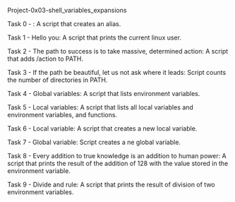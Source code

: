 Project-0x03-shell_variables_expansions

Task 0 - <o>: A script that creates an alias.

Task 1 - Hello you: A script that prints the current linux user.

Task 2 - The path to success is to take massive, determined action: A script that adds /action to PATH.

Task 3 - If the path be beautiful, let us not ask where it leads: Script counts the number of directories in PATH.

Task 4 - Global variables: A script that lists environment variables.

Task 5 - Local variables: A script that lists all local variables and environment variables, and functions.

Task 6 - Local variable: A script that creates a new local variable.

Task 7 - Global variable: Script creates a ne global variable.

Task 8 - Every addition to true knowledge is an addition to human power: A script that prints the result of the addition of 128 with the value stored in the environment variable.

Task 9 - Divide and rule: A script that prints the result of division of two environment variables.
